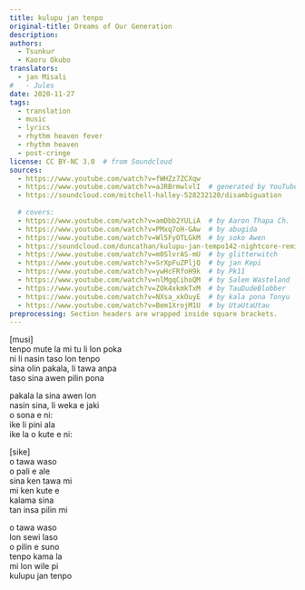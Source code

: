 ```yaml
---
title: kulupu jan tenpo
original-title: Dreams of Our Generation
description:
authors:
  - Tsunku♂
  - Kaoru Okubo
translators:
  - jan Misali
#   - Jules
date: 2020-11-27
tags:
  - translation
  - music
  - lyrics
  - rhythm heaven fever
  - rhythm heaven
  - post-cringe
license: CC BY-NC 3.0  # from Soundcloud
sources:
  - https://www.youtube.com/watch?v=fWHZz7ZCXqw
  - https://www.youtube.com/watch?v=aJRBrmwlvlI  # generated by YouTube
  - https://soundcloud.com/mitchell-halley-528232120/disambiguation
  
  # covers:
  - https://www.youtube.com/watch?v=amDbb2YULiA  # by Aaron Thapa Ch.
  - https://www.youtube.com/watch?v=PMxq7oH-GAw  # by abugida
  - https://www.youtube.com/watch?v=Wl5FyOTLGkM  # by soko Awen
  - https://soundcloud.com/duncathan/kulupu-jan-tempo142-nightcore-remix  # by duncathan
  - https://www.youtube.com/watch?v=m0SlvrAS-mU  # by glitterwitch
  - https://www.youtube.com/watch?v=SrXpFuZPljQ  # by jan Kepi
  - https://www.youtube.com/watch?v=ywHcFRfoH9k  # by Pk11
  - https://www.youtube.com/watch?v=nlMgqCihoQM  # by Salem Wasteland
  - https://www.youtube.com/watch?v=ZOk4xkmkTxM  # by TauDudeBlobber
  - https://www.youtube.com/watch?v=NXsa_xkOuyE  # by kala pona Tonyu
  - https://www.youtube.com/watch?v=Bem1XrojM1U  # by UtaUtaUtau
preprocessing: Section headers are wrapped inside square brackets.
---
```


\[musi]  \
tenpo mute la mi tu li lon poka  \
ni li nasin taso lon tenpo  \
sina olin pakala, li tawa anpa  \
taso sina awen pilin pona

pakala la sina awen lon  \
nasin sina, li weka e jaki  \
o sona e ni:  \
ike li pini ala  \
ike la o kute e ni:

\[sike]  \
o tawa waso  \
o pali e ale  \
sina ken tawa mi  \
mi ken kute e  \
kalama sina  \
tan insa pilin mi

o tawa waso  \
lon sewi laso  \
o pilin e suno  \
tenpo kama la  \
mi lon wile pi  \
kulupu jan tenpo
